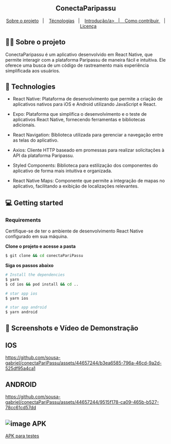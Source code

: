 <h2 align="center">
ConectaParipassu
</h2>

<p align="center">
  <a href="#%EF%B8%8F-about-the-project">Sobre o projeto</a>&nbsp;&nbsp;&nbsp;|&nbsp;&nbsp;&nbsp;
  <a href="#-technologies">Técnologias</a>&nbsp;&nbsp;&nbsp;|&nbsp;&nbsp;&nbsp;
  <a href="#-getting-started">Introdução/a>&nbsp;&nbsp;&nbsp;|&nbsp;&nbsp;&nbsp;
  <a href="#-how-to-contribute">Como contribuir </a>&nbsp;&nbsp;&nbsp;|&nbsp;&nbsp;&nbsp;
  <a href="#-license">Licença</a>
</p>

## 🧑‍💻 Sobre o projeto

ConectaParipassu é um aplicativo desenvolvido em React Native, que permite interagir com a plataforma Paripassu de maneira fácil e intuitiva. 
Ele oferece uma busca de um código de rastreamento mais experiência simplificada aos usuários.

## 🚀 Technologies

* React Native: Plataforma de desenvolvimento que permite a criação de aplicativos nativos para iOS e Android utilizando JavaScript e React.

* Expo: Plataforma que simplifica o desenvolvimento e o teste de aplicativos React Native, fornecendo ferramentas e bibliotecas adicionais.

* React Navigation: Biblioteca utilizada para gerenciar a navegação entre as telas do aplicativo.

* Axios: Cliente HTTP baseado em promessas para realizar solicitações à API da plataforma Paripassu.

* Styled Components: Biblioteca para estilização dos componentes do aplicativo de forma mais intuitiva e organizada.

* React Native Maps: Componente que permite a integração de mapas no aplicativo, facilitando a exibição de localizações relevantes.

## 💻 Getting started

### Requirements

Certifique-se de ter o ambiente de desenvolvimento React Native configurado em sua máquina.

**Clone o projeto e acesse a pasta**

```bash
$ git clone && cd conectaPariPassu
```

**Siga os passos abaixo**

```bash
# Install the dependencies
$ yarn
$ cd ios && pod install && cd ..

# star app ios
$ yarn ios

# star app android
$ yarn android

```

## 📲 Screenshots e Vídeo de Demonstração

## IOS

https://github.com/sousa-gabriel/conectaPariPassu/assets/44657244/b3ea6585-796a-46cd-9a2d-525df95a4ca1

## ANDROID

https://github.com/sousa-gabriel/conectaPariPassu/assets/44657244/9515f178-ca09-465b-b527-78cc61cd57dd

## ![image](https://github.com/sousa-gabriel/conectaPariPassu/assets/44657244/9e369bb1-c3a6-4e17-a72d-678b634a2ea2) APK
<a href="https://drive.google.com/file/d/17sWFr2v1zMWPtMCVJpa3SAWO5lUv7P6A/view?usp=sharing">APK para testes</a>



